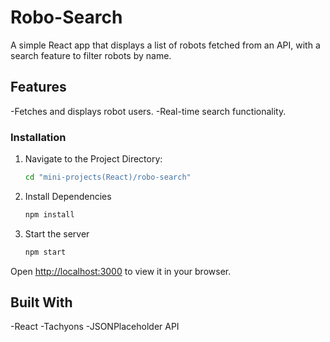 # Robo-Search

A simple React app that displays a list of robots fetched from an API, with a search feature to filter robots by name.

## Features

-Fetches and displays robot users.
-Real-time search functionality.

### Installation

1. Navigate to the Project Directory:

    ```bash
    cd "mini-projects(React)/robo-search"

2. Install Dependencies

    ```bash
    npm install

3. Start the server

    ```bash
    npm start

Open [http://localhost:3000](http://localhost:3000) to view it in your browser.


## Built With

-React
-Tachyons
-JSONPlaceholder API
